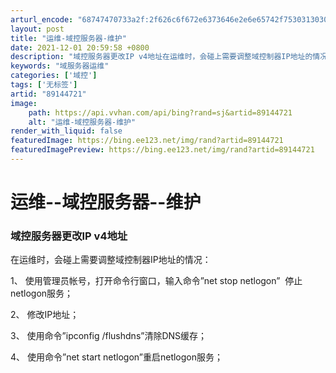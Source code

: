 ```yaml
---
arturl_encode: "68747470733a2f:2f626c6f672e6373646e2e6e65742f75303130303035393837:2f61727469636c652f64657461696c732f3839313434373231"
layout: post
title: "运维-域控服务器-维护"
date: 2021-12-01 20:59:58 +0800
description: "域控服务器更改IP v4地址在运维时，会碰上需要调整域控制器IP地址的情况：1、 使用管理员帐号，打"
keywords: "域服务器运维"
categories: ['域控']
tags: ['无标签']
artid: "89144721"
image:
    path: https://api.vvhan.com/api/bing?rand=sj&artid=89144721
    alt: "运维-域控服务器-维护"
render_with_liquid: false
featuredImage: https://bing.ee123.net/img/rand?artid=89144721
featuredImagePreview: https://bing.ee123.net/img/rand?artid=89144721
---
```


# 运维--域控服务器--维护

### 域控服务器更改IP v4地址

在运维时，会碰上需要调整域控制器IP地址的情况：
  
1、 使用管理员帐号，打开命令行窗口，输入命令”net stop netlogon”  停止netlogon服务；
  
2、 修改IP地址；
  
3、 使用命令”ipconfig /flushdns”清除DNS缓存；
  
4、 使用命令”net start netlogon”重启netlogon服务；
